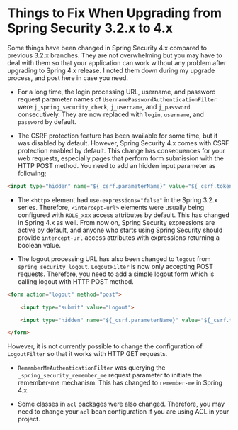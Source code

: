 # Things to Fix When Upgrading from Spring Security 3.2.x to 4.x

Some things have been changed in Spring Security 4.x compared to previous 3.2.x branches. They are not overwhelming but 
you may have to deal with them so that your application can work without any problem after upgrading to Spring 4.x 
release. I noted them down during my upgrade process, and post here in case you need.

* For a long time, the login processing URL, username, and password request parameter names of `UsernamePasswordAuthenticationFilter` 
were `j_spring_security_check`, `j_username`, and `j_password` consecutively. They are now replaced with `login`, 
`username`, and `password` by default.

* The CSRF protection feature has been available for some time, but it was disabled by default. However, Spring Security 
4.x comes with CSRF protection enabled by default. This change has consequences for your web requests, especially pages 
that perform form submission with the HTTP POST method. You need to add an hidden input parameter as following;

```html
<input type="hidden" name="${_csrf.parameterName}" value="${_csrf.token}">
```

* The `<http>` element had `use-expressions="false"` in the Spring 3.2.x series. Therefore, `<intercept-url>` elements were 
usually being configured with `ROLE_xxx` access attributes by default. This has changed in Spring 4.x as well. From now 
on, Spring Security expressions are active by default, and anyone who starts using Spring Security should provide 
`intercept-url` access attributes with expressions returning a boolean value.

* The logout processing URL has also been changed to `logout` from `spring_security_logout`. `LogoutFilter` is now only 
accepting POST requests. Therefore, you need to add a simple logout form which is calling logout with HTTP POST method.

```html
<form action="logout" method="post">

    <input type="submit" value="Logout"> 

    <input type="hidden" name="${_csrf.parameterName}" value="${_csrf.token}">

</form>
```

However, it is not currently possible to change the configuration of `LogoutFilter` so that it works with HTTP GET requests.

* `RememberMeAuthenticationFilter` was querying the `_spring_security_remember_me` request parameter to initiate the 
remember-me mechanism. This has changed to `remember-me` in Spring 4.x.

* Some classes in `acl` packages were also changed. Therefore, you may need to change your `acl` bean configuration if you 
are using ACL in your project.
